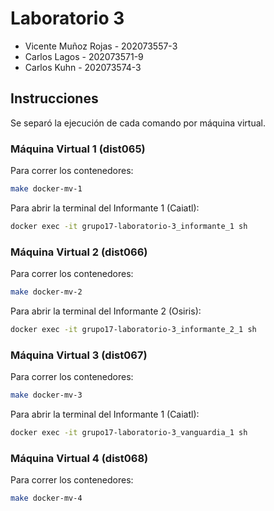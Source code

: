 # Laboratorio 3 #

* Vicente Muñoz Rojas - 202073557-3
* Carlos Lagos - 202073571-9
* Carlos Kuhn - 202073574-3


## Instrucciones 
Se separó la ejecución de cada comando por máquina virtual.
### Máquina Virtual 1 (dist065)
Para correr los contenedores:
```sh
make docker-mv-1
```
Para abrir la terminal del Informante 1 (Caiatl):
```sh
docker exec -it grupo17-laboratorio-3_informante_1 sh
```
### Máquina Virtual 2 (dist066)
Para correr los contenedores:
```sh
make docker-mv-2
```
Para abrir la terminal del Informante 2 (Osiris):
```sh
docker exec -it grupo17-laboratorio-3_informante_2_1 sh
```
### Máquina Virtual 3 (dist067)
Para correr los contenedores:
```sh
make docker-mv-3
```
Para abrir la terminal del Informante 1 (Caiatl):
```sh
docker exec -it grupo17-laboratorio-3_vanguardia_1 sh
```
### Máquina Virtual 4 (dist068)
Para correr los contenedores:
```sh
make docker-mv-4
```



